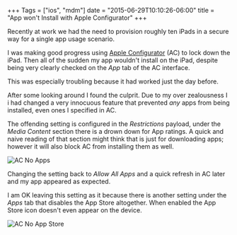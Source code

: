+++
Tags = ["ios", "mdm"]
date = "2015-06-29T10:10:26-06:00"
title = "App won't Install with Apple Configurator"
+++

Recently at work we had the need to provision roughly ten iPads in a secure way for a single app usage scenario.

I was making good progress using [Apple Configurator](https://itunes.apple.com/us/app/apple-configurator/id434433123?mt=12) (AC) to lock down the iPad.  Then all of the sudden my app wouldn't install on the iPad, despite being very clearly checked on the _App_ tab of the AC interface.

This was especially troubling because it had worked just the day before.

After some looking around I found the culprit.  Due to my over zealousness I i had changed a very innocuous feature that prevented _any_ apps from being installed, even ones I specified in AC.

The offending setting is configured in the _Restrictions_ payload, under the _Media Content_ section there is a drown down for App ratings.  A quick and naive reading of that section might think that is just for downloading apps; however it will also block AC from installing them as well.

![AC No Apps](/img/2015/06-AC-no-apps.png)

Changing the setting back to _Allow All Apps_ and a quick refresh in AC later and my app appeared as expected.

I am OK leaving this setting as it because there is another setting under the _Apps_ tab that disables the App Store altogether.  When enabled the App Store icon doesn't even appear on the device.

![AC No App Store](/img/2015/06-AC-no-app-store.png)
